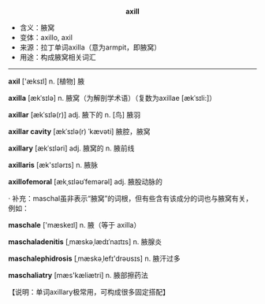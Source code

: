 
**<center>axill</center>**

- <span class="definition">含义：腋窝</span>
- <span class="definition">变体：axillo, axil</span>
- <span class="definition">来源：拉丁单词axilla（意为armpit，即腋窝）</span>
- <span class="definition">用途：构成腋窝相关词汇</span>


---


<span class="vocabulary">**axil**</span> ['æksɪl] n. [植物] 腋

<span class="vocabulary">**axilla**</span> [ækˈsɪlə] n. 腋窝（为解剖学术语）（复数为axillae [ækˈsɪli:]）

<span class="vocabulary">**axillar**</span> [ækˈsɪlə(r)] adj. 腋下的 n. [鸟] 腋羽

<span class="vocabulary">**axillar cavity**</span> [ækˈsɪlə(r) ˈkævəti] 腋腔，腋窝

<span class="vocabulary">**axillary**</span> [ækˈsɪləri] adj. 腋窝的 n. 腋前线

<span class="vocabulary">**axillaris**</span> [æk'sɪlərɪs] n. 腋脉

<span class="vocabulary">**axillofemoral**</span> [ækˌsɪləʊˈfemərəl] adj. 腋股动脉的

· 补充：maschal虽非表示“腋窝”的词根，但有些含有该成分的词也与腋窝有关，例如：

<span class="vocabulary">**maschale**</span> ['mæskeɪl] n. 腋（等于 axilla）

<span class="vocabulary">**maschaladenitis**</span> [ˌmæskəˌlædɪˈnaɪtɪs] n. 腋腺炎

<span class="vocabulary">**maschalephidrosis**</span> [ˌmæskәˌlefɪ'drəʊsɪs] n. 腋汗过多

<span class="vocabulary">**maschaliatry**</span> [mæs'kæliætri] n. 腋部擦药法

【说明：单词axillary极常用，可构成很多固定搭配】
